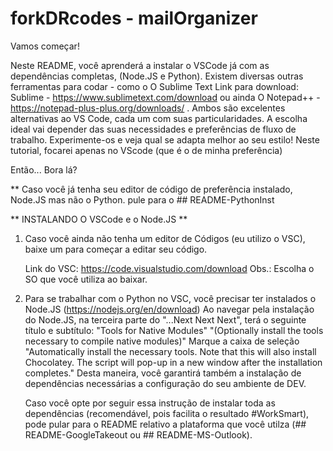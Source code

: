 # forkDRcodes - mailOrganizer

Vamos começar! 

   Neste README, você aprenderá a instalar o VSCode já com as dependências completas, (Node.JS e Python).
   Existem diversas outras ferramentas para codar - como o O Sublime Text 
   Link para download: Sublime - https://www.sublimetext.com/download ou ainda
   O Notepad++ - https://notepad-plus-plus.org/downloads/ .
   Ambos são excelentes alternativas ao VS Code, cada um com suas particularidades. A escolha ideal vai depender das suas necessidades e preferências de fluxo de trabalho. Experimente-os e veja qual se adapta melhor ao seu estilo!
   Neste tutorial, focarei apenas no VScode (que é o de minha preferência)


Então... Bora lá?

   ** Caso você já tenha seu editor de código de preferência instalado, Node.JS mas não o Python.
   pule para o ## README-PythonInst

   ** INSTALANDO O VSCode e o Node.JS **

1. Caso você ainda não tenha um editor de Códigos (eu utilizo o VSC), baixe um para começar a editar
   seu código.

   Link do VSC: https://code.visualstudio.com/download
   Obs.: Escolha o SO que você utiliza ao baixar.

2. Para se trabalhar com o Python no VSC, você precisar ter instalados o Node.JS (https://nodejs.org/en/download)
   Ao navegar pela instalação do Node.JS, na terceira parte do "...Next Next Next", terá o seguinte título e subtítulo: 
   "Tools for Native Modules"
   "(Optionally install the tools necessary to compile native modules)"
   Marque a caixa de seleção "Automatically install the necessary tools. Note that this will also install Chocolatey. The script will pop-up in a new window after the installation completes."
   Desta maneira, você garantirá também a instalação de dependências necessárias a configuração
   do seu ambiente de DEV.

   Caso você opte por seguir essa instrução de instalar toda as dependências (recomendável, pois facilita o resultado #WorkSmart),
   pode pular para o README relativo a plataforma que você utilza (## README-GoogleTakeout ou ## README-MS-Outlook).
  